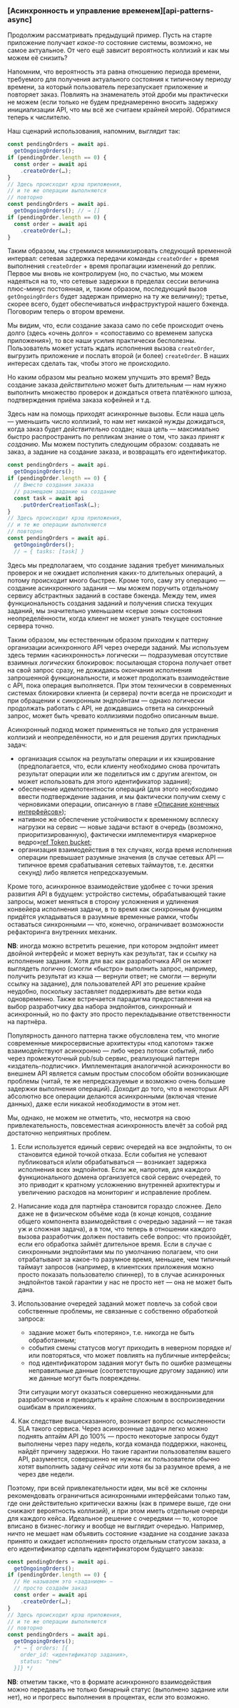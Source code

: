 ### [Асинхронность и управление временем][api-patterns-async]

Продолжим рассматривать предыдущий пример. Пусть на старте приложение получает *какое-то* состояние системы, возможно, не самое актуальное. От чего ещё зависит вероятность коллизий и как мы можем её снизить?

Напомним, что вероятность эта равна отношению периода времени, требуемого для получения актуального состояния к типичному периоду времени, за который пользователь перезапускает приложение и повторяет заказ. Повлиять на знаменатель этой дроби мы практически не можем (если только не будем преднамеренно вносить задержку инициализации API, что мы всё же считаем крайней мерой). Обратимся теперь к числителю.

Наш сценарий использования, напомним, выглядит так:

```typescript
const pendingOrders = await api.
  getOngoingOrders();
if (pendingOrder.length == 0) {
  const order = await api
    .createOrder(…);
}
// Здесь происходит крэш приложения,
// и те же операции выполняются
// повторно
const pendingOrders = await api.
  getOngoingOrders(); // → []
if (pendingOrder.length == 0) {
  const order = await api
    .createOrder(…);
}
```

Таким образом, мы стремимся минимизировать следующий временной интервал: сетевая задержка передачи команды `createOrder` + время выполнения `createOrder` + время пропагации изменений до реплик. Первое мы вновь не контролируем (но, по счастью, мы можем надеяться на то, что сетевые задержки в пределах сессии величина плюс-минус постоянная, и, таким образом, последующий вызов `getOngoingOrders` будет задержан примерно на ту же величину); третье, скорее всего, будет обеспечиваться инфраструктурой нашего бэкенда. Поговорим теперь о втором времени.

Мы видим, что, если создание заказа само по себе происходит очень долго (здесь «очень долго» = «сопоставимо со временем запуска приложения»), то все наши усилия практически бесполезны. Пользователь может устать ждать исполнения вызова `createOrder`, выгрузить приложение и послать второй (и более) `createOrder`. В наших интересах сделать так, чтобы этого не происходило.

Но каким образом мы реально можем улучшить это время? Ведь создание заказа *действительно* может быть длительным — нам нужно выполнить множество проверок и дождаться ответа платёжного шлюза, подтверждения приёма заказа кофейней и т.д.

Здесь нам на помощь приходят асинхронные вызовы. Если наша цель — уменьшить число коллизий, то нам нет никакой нужды дожидаться, когда заказ будет *действительно* создан; наша цель — максимально быстро распространить по репликам знание о том, что заказ *принят к созданию*. Мы можем поступить следующим образом: создавать не заказ, а задание на создание заказа, и возвращать его идентификатор.

```typescript
const pendingOrders = await api.
  getOngoingOrders();
if (pendingOrder.length == 0) {
  // Вместо создания заказа
  // размещаем задание на создание
  const task = await api
    .putOrderCreationTask(…);
}
// Здесь происходит крэш приложения,
// и те же операции выполняются
// повторно
const pendingOrders = await api.
  getOngoingOrders(); 
  // → { tasks: [task] }
```

Здесь мы предполагаем, что создание задания требует минимальных проверок и не ожидает исполнения каких-то длительных операций, а потому происходит много быстрее. Кроме того, саму эту операцию — создание асинхронного задания — мы можем поручить отдельному сервису абстрактных заданий в составе бэкенда. Между тем, имея функциональность создания заданий и получения списка текущих заданий, мы значительно уменьшаем «серые зоны» состояния неопределённости, когда клиент не может узнать текущее состояние сервера точно.

Таким образом, мы естественным образом приходим к паттерну организации асинхронного API через очереди заданий. Мы используем здесь термин «асинхронность» логически — подразумевая отсутствие взаимных *логических* блокировок: посылающая сторона получает ответ на свой запрос сразу, не дожидаясь окончания исполнения запрошенной функциональности, и может продолжать взаимодействие с API, пока операция выполняется. При этом технически в современных системах блокировки клиента (и сервера) почти всегда не происходит и при обращении к синхронным эндпойнтам — однако логически продолжать работать с API, не дождавшись ответа на синхронный запрос, может быть чревато коллизиями подобно описанным выше.

Асинхронный подход может применяться не только для устранения коллизий и неопределённости, но и для решения других прикладных задач:
  * организация ссылок на результаты операции и их кэширование (предполагается, что, если клиенту необходимо снова прочитать результат операции или же поделиться им с другим агентом, он может использовать для этого идентификатор задания);
  * обеспечение идемпотентности операций (для этого необходимо ввести подтверждение задания, и мы фактически получим схему с черновиками операции, описанную в главе [«Описание конечных интерфейсов»](#api-design-describing-interfaces));
  * нативное же обеспечение устойчивости к временному всплеску нагрузки на сервис — новые задачи встают в очередь (возможно, приоритизированную), фактически имплементируя «маркерное ведро»[ref Token bucket](https://en.wikipedia.org/wiki/Token_bucket);
  * организация взаимодействия в тех случаях, когда время исполнения операции превышает разумные значения (в случае сетевых API — типичное время срабатывания сетевых таймаутов, т.е. десятки секунд) либо является непредсказуемым.

Кроме того, асинхронное взаимодействие удобнее с точки зрения развития API в будущем: устройство системы, обрабатывающей такие запросы, может меняться в сторону усложнения и удлинения конвейера исполнения задачи, в то время как синхронным функциям придётся укладываться в разумные временные рамки, чтобы оставаться синхронными — что, конечно, ограничивает возможности рефакторинга внутренних механик.

**NB**: иногда можно встретить решение, при котором эндпойнт имеет двойной интерфейс и может вернуть как результат, так и ссылку на исполнение задания. Хотя для вас как разработчика API он может выглядеть логично (смогли «быстро» выполнить запрос, например, получить результат из кэша — вернули ответ; не смогли — вернули ссылку на задание), для пользователей API это решение крайне неудобно, поскольку заставляет поддерживать две ветки кода одновременно. Также встречается парадигма предоставления на выбор разработчику два набора эндпойнтов, синхронный и асинхронный, но по факту это просто перекладывание ответственности на партнёра.

Популярность данного паттерна также обусловлена тем, что многие современные микросервисные архитектуры «под капотом» также взаимодействуют асинхронно — либо через потоки событий, либо через промежуточный pub/sub сервис, реализующий паттерн «издатель-подписчик». Имплементация аналогичной асинхронности во внешнем API является самым простым способом обойти возникающие проблемы (читай, те же непредсказуемые и возможно очень большие задержки выполнения операций). Доходит до того, что в некоторых API абсолютно все операции делаются асинхронными (включая чтение данных), даже если никакой необходимости в этом нет.

Мы, однако, не можем не отметить, что, несмотря на свою привлекательность, повсеместная асинхронность влечёт за собой ряд достаточно неприятных проблем.

  1. Если используется единый сервис очередей на все эндпойнты, то он становится единой точкой отказа. Если события не успевают публиковаться и/или обрабатываться — возникает задержка исполнения всех эндпойнтов. Если же, напротив, для каждого функционального домена организуется свой сервис очередей, то это приводит к кратному усложнению внутренней архитектуры и увеличению расходов на мониторинг и исправление проблем.
  2. Написание кода для партнёра становится гораздо сложнее. Дело даже не в физическом объёме кода (в конце концов, создание общего компонента взаимодействия с очередью заданий — не такая уж и сложная задача), а в том, что теперь в отношении каждого вызова разработчик должен поставить себе вопрос: что произойдёт, если его обработка займёт длительное время. Если в случае с синхронными эндпойнтами мы по умолчанию полагаем, что они отрабатывают за какое-то разумное время, меньшее, чем типичный таймаут запросов (например, в клиентских приложения можно просто показать пользователю спиннер), то в случае асинхронных эндпойнтов такой гарантии у нас не просто нет — она не может быть дана.
  3. Использование очередей заданий может повлечь за собой свои собственные проблемы, не связанные с собственно обработкой запроса:
      * задание может быть «потеряно», т.е. никогда не быть обработанным;
      * события смены статусов могут приходить в неверном порядке и/или повторяться, что может повлиять на публичные интерфейсы;
      * под идентификатором задания могут быть по ошибке размещены неправильные данные (соответствующие другому заданию) или же данные могут быть повреждены.

      Эти ситуации могут оказаться совершенно неожиданными для разработчиков и приводить к крайне сложным в воспроизведении ошибкам в приложениях.
  4. Как следствие вышесказанного, возникает вопрос осмысленности SLA такого сервиса. Через асинхронные задачи легко можно поднять аптайм API до 100% — просто некоторые запросы будут выполнены через пару недель, когда команда поддержки, наконец, найдёт причину задержки. Но такие гарантии пользователям вашего API, разумеется, совершенно не нужны: их пользователи обычно хотят выполнить задачу *сейчас* или хотя бы за разумное время, а не через две недели.

Поэтому, при всей привлекательности идеи, мы всё же склонны рекомендовать ограничиться асинхронными интерфейсами только там, где они действительно критически важны (как в примере выше, где они снижают вероятность коллизий), и при этом иметь отдельные очереди для каждого кейса. Идеальное решение с очередями — то, которое вписано в бизнес-логику и вообще не выглядит очередью. Например, ничто не мешает нам объявить состояние «задание на создание заказа принято и ожидает исполнения» просто отдельным статусом заказа, а его идентификатор сделать идентификатором будущего заказа:

```typescript
const pendingOrders = await api.
  getOngoingOrders();
if (pendingOrder.length == 0) {
  // Не называем это «заданием» —
  // просто создаём заказ
  const order = await api
    .createOrder(…);
}
// Здесь происходит крэш приложения,
// и те же операции выполняются
// повторно
const pendingOrders = await api.
  getOngoingOrders(); 
  /* → { orders: [{
    order_id: <идентификатор задания>,
    status: "new"
  }]} */
```

**NB**: отметим также, что в формате асинхронного взаимодействия можно передавать не только бинарный статус (выполнено задание или нет), но и прогресс выполнения в процентах, если это возможно.